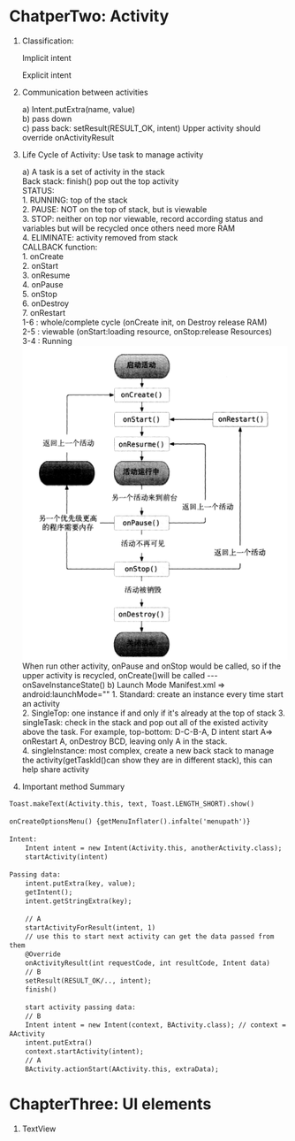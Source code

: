 # ChatperTwo: Activity  


1. Classification:
    
    Implicit intent
    
    Explicit intent

2. Communication between activities
        
    a) Intent.putExtra(name, value)  
    b) pass down  
    c) pass back: setResult(RESULT_OK, intent) Upper activity should override onActivityResult

3. Life Cycle of Activity: Use task to manage activity  
    
    a) A task is a set of activity in the stack  
        Back stack: finish() pop out the top activity  
        STATUS:  
            1. RUNNING: top of the stack  
            2. PAUSE: NOT on the top of stack, but is viewable  
            3. STOP: neither on top nor viewable, record according status and variables but will be recycled once others need more RAM  
            4. ELIMINATE: activity removed from stack  
        CALLBACK function:  
            1. onCreate  
            2. onStart  
            3. onResume  
            4. onPause  
            5. onStop  
            6. onDestroy  
            7. onRestart  
            1-6 : whole/complete cycle (onCreate init, on Destroy release RAM)  
            2-5 : viewable (onStart:loading resource, onStop:release Resources)  
            3-4 : Running  
            ![Lifecycle](https://raw.githubusercontent.com/Steven5678231/AndroidStudy/master/LifeCycle.PNG)
            When run other activity, onPause and onStop would be called, so if the upper activity is recycled, onCreate()will be called
            ---onSaveInstanceState()
    b) Launch Mode
        Manifest.xml => android:launchMode=""
        1. Standard: create an instance every time start an activity  
        2. SingleTop: one instance if and only if it's already at the top of stack
        3. singleTask: check in the stack and pop out all of the existed activity above the task.  For example, top-bottom: D-C-B-A, D intent start A=> onRestart A, onDestroy BCD, leaving only A in the stack.  
        4. singleInstance: most complex, create a new back stack to manage the activity(getTaskId()can show they are in different stack), this can help share activity
4. Important method Summary
```
Toast.makeText(Activity.this, text, Toast.LENGTH_SHORT).show()

onCreateOptionsMenu() {getMenuInflater().infalte('menupath')}

Intent:
    Intent intent = new Intent(Activity.this, anotherActivity.class);
    startActivity(intent)

Passing data:
    intent.putExtra(key, value);
    getIntent();
    intent.getStringExtra(key);

    // A
    startActivityForResult(intent, 1)
    // use this to start next activity can get the data passed from them
    @Override
    onActivityResult(int requestCode, int resultCode, Intent data)
    // B
    setResult(RESULT_OK/.., intent);
    finish()

    start activity passing data:
    // B
    Intent intent = new Intent(context, BActivity.class); // context = AActivity
    intent.putExtra()
    context.startActivity(intent);
    // A
    BActivity.actionStart(AActivity.this, extraData);
```

# ChapterThree: UI elements
1. TextView
     



